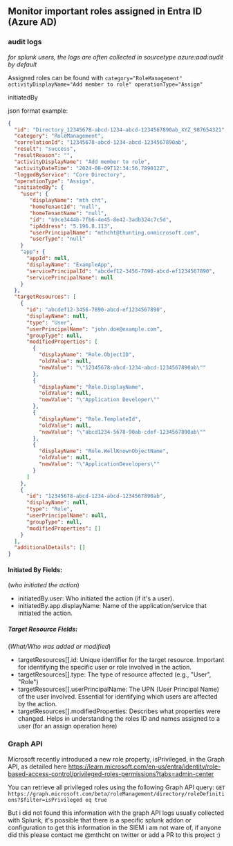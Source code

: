 ## Monitor important roles assigned in Entra ID (Azure AD)

### audit logs 

*for splunk users, the logs are often collected in sourcetype azure:aad:audit by default*

Assigned roles can be found with `category="RoleManagement" activityDisplayName="Add member to role" operationType="Assign"`

initiatedBy

json format example:
```json
{
  "id": "Directory_12345678-abcd-1234-abcd-1234567890ab_XYZ_987654321",
  "category": "RoleManagement",
  "correlationId": "12345678-abcd-1234-abcd-1234567890ab",
  "result": "success",
  "resultReason": "",
  "activityDisplayName": "Add member to role",
  "activityDateTime": "2024-08-09T12:34:56.789012Z",
  "loggedByService": "Core Directory",
  "operationType": "Assign",
  "initiatedBy": {
    "user": {
       "displayName": "mth cht",
       "homeTenantId": "null",
       "homeTenantName": "null",
       "id": "b9ce3444b-7fb6-4e45-8e42-3adb324c7c5d",
       "ipAddress": "5.196.8.113",
       "userPrincipalName": "mthcht@thunting.onmicrosoft.com",
       "userType": "null"
    }
    "app": {
      "appId": null,
      "displayName": "ExampleApp",
      "servicePrincipalId": "abcdef12-3456-7890-abcd-ef1234567890",
      "servicePrincipalName": null
    }
  },
  "targetResources": [
    {
      "id": "abcdef12-3456-7890-abcd-ef1234567890",
      "displayName": null,
      "type": "User",
      "userPrincipalName": "john.doe@example.com",
      "groupType": null,
      "modifiedProperties": [
        {
          "displayName": "Role.ObjectID",
          "oldValue": null,
          "newValue": "\"12345678-abcd-1234-abcd-1234567890ab\""
        },
        {
          "displayName": "Role.DisplayName",
          "oldValue": null,
          "newValue": "\"Application Developer\""
        },
        {
          "displayName": "Role.TemplateId",
          "oldValue": null,
          "newValue": "\"abcd1234-5678-90ab-cdef-1234567890ab\""
        },
        {
          "displayName": "Role.WellKnownObjectName",
          "oldValue": null,
          "newValue": "\"ApplicationDevelopers\""
        }
      ]
    },
    {
      "id": "12345678-abcd-1234-abcd-1234567890ab",
      "displayName": null,
      "type": "Role",
      "userPrincipalName": null,
      "groupType": null,
      "modifiedProperties": []
    }
  ],
  "additionalDetails": []
}

```

#### Initiated By Fields:
(*who initiated the action*)
- initiatedBy.user: Who initiated the action (if it's a user).
- initiatedBy.app.displayName: Name of the application/service that initiated the action.

##### Target Resource Fields:
(*What/Who was added or modified*)
- targetResources[].id: Unique identifier for the target resource. Important for identifying the specific user or role involved in the action.
- targetResources[].type: The type of resource affected (e.g., "User", "Role")
- targetResources[].userPrincipalName: The UPN (User Principal Name) of the user involved. Essential for identifying which users are affected by the action.
- targetResources[].modifiedProperties: Describes what properties were changed. Helps in understanding the roles ID and names assigned to a user (for an assign operation here) 

### Graph API

Microsoft recently introduced a new role property, isPrivileged, in the Graph API, as detailed here https://learn.microsoft.com/en-us/entra/identity/role-based-access-control/privileged-roles-permissions?tabs=admin-center

You can retrieve all privileged roles using the following Graph API query: `GET https://graph.microsoft.com/beta/roleManagement/directory/roleDefinitions?$filter=isPrivileged eq true`

But i did not found this information with the graph API logs usually collected with Splunk, it's possible that there is a specific splunk addon or configuration to get this information in the SIEM i am not ware of, if anyone did this please contact me @mthcht on twitter or add a PR to this project :)
